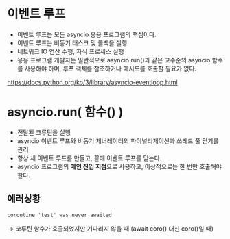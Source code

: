 # 이벤트 루프

- 이벤트 루프는 모든 asyncio 응용 프로그램의 핵심이다.
- 이벤트 루프는 비동기 태스크 및 콜백을 실행
- 네트워크 IO 연산 수행, 자식 프로세스 실행
- 응용 프로그램 개발자는 일반적으로 asyncio.run()과 같은 고수준의 asyncio 함수를 사용해야 하며, 루프 객체를 참조하거나 메서드를 호출할 필요가 없다. 

https://docs.python.org/ko/3/library/asyncio-eventloop.html



# asyncio.run( 함수() )

- 전달된 코루틴을 실행
- asyncio 이벤트 루프와 비동기 제너레이터의 파이널리제이션과 쓰레드 풀 닫기를 관리
- 항상 새 이벤트 루프를 만들고, 끝에 이벤트 루프를 닫는다.
- asyncio 프로그램의 **메인 진입 지점**으로 사용하고, 이상적으로는 한 번만 호출해야 한다.


## 에러상황 
```
coroutine 'test' was never awaited 
```
-> 코루틴 함수가 호출되었지만 기다리지 않을 때 (await coro() 대신 coro()일 때)
